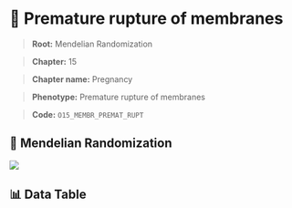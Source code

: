 # 🧪 Premature rupture of membranes

> **Root:** Mendelian Randomization

> **Chapter:** 15  

> **Chapter name:** Pregnancy

> **Phenotype:** Premature rupture of membranes  

> **Code:** `O15_MEMBR_PREMAT_RUPT`

## 🧬 Mendelian Randomization  

<img src="/MR/Figures/Forward/O15_MEMBR_PREMAT_RUPT.png"/>

## 📊 Data Table

<CsvTableMRF src="/MR/Data/Forward/O15_MEMBR_PREMAT_RUPT.csv"/>
